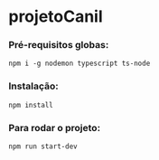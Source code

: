# projetoCanil

### Pré-requisitos globas:   
`npm i -g nodemon typescript ts-node`

### Instalação:   
`npm install`

### Para rodar o projeto:   
`npm run start-dev`